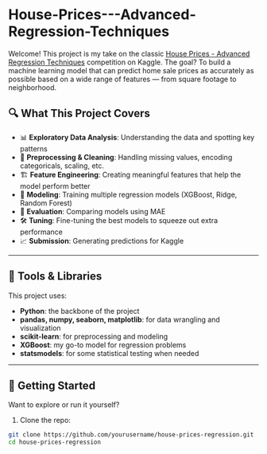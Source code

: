 # House-Prices---Advanced-Regression-Techniques

Welcome! This project is my take on the classic [House Prices - Advanced Regression Techniques](https://www.kaggle.com/c/house-prices-advanced-regression-techniques) competition on Kaggle. The goal? To build a machine learning model that can predict home sale prices as accurately as possible based on a wide range of features — from square footage to neighborhood.

## 🔍 What This Project Covers

- 📊 **Exploratory Data Analysis**: Understanding the data and spotting key patterns  
- 🧹 **Preprocessing & Cleaning**: Handling missing values, encoding categoricals, scaling, etc.  
- 🏗 **Feature Engineering**: Creating meaningful features that help the model perform better  
- 🤖 **Modeling**: Training multiple regression models (XGBoost, Ridge, Random Forest)  
- 🧪 **Evaluation**: Comparing models using MAE  
- 🛠 **Tuning**: Fine-tuning the best models to squeeze out extra performance  
- 📈 **Submission**: Generating predictions for Kaggle

---

## 🧰 Tools & Libraries

This project uses:

- **Python**: the backbone of the project  
- **pandas, numpy, seaborn, matplotlib**: for data wrangling and visualization  
- **scikit-learn**: for preprocessing and modeling  
- **XGBoost**: my go-to model for regression problems  
- **statsmodels**: for some statistical testing when needed

---

## 🚀 Getting Started

Want to explore or run it yourself?

1. Clone the repo:

```bash
git clone https://github.com/yourusername/house-prices-regression.git
cd house-prices-regression
